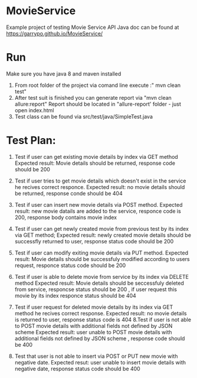 # MovieService
Example project of testing Movie Service API
Java doc can be found at https://garrypo.github.io/MovieService/

# Run
Make sure you have java 8 and maven installed 
1. From root folder of the project via comand line execute :" mvn clean test"
2. After test suit is finished you can generate report via "mvn clean allure:report"
Report should be located in "allure-report' folder - just open index.html
3. Test class can be found via src/test/java/SimpleTest.java


# Test Plan:

1. Test if user can get existing movie details by index via GET method
  Expected result: Movie details should be returned, response code should be 200
  
2. Test if user tries to get movie details which doesn't exist in the service he recives correct responce.
   Expected result: no movie details should be returned, response conde should be 404
   
3. Test if user can insert new movie details via POST method.
    Expected result: new movie datails are added to the service, responce code is 200, response body contains movie index
    
4. Test if user can get newly created movie from previous test by its index via GET method;
    Expected result: newly created movie details should be successfly returned to user, response status code should be 200
5. Test if user can modify exiting movie details via PUT method.
    Expected result: Movie details should be successfuly modified according to users request, responce status code should be 200
6. Test if user is able to delete movie from service by its index via DELETE method
    Expected result: Movie details should be seccessfuly deleted from service, responcse status should be 200 , if user request this movie by its index responce status should be 404

7. Test if user request for deleted movie details by its index via GET method he recives correct response.
    Expected result: no movie details is returned to user, response status code is 404
8.Test if user is not able to POST movie details with additional fields not defined by JSON scheme 
  Expected result: user unable to POST movie details with additional fields not defined by JSON scheme , response code should be 400

9. Test that user is not able to insert via POST or PUT new movie with negative date.
    Expected resut: user unable to insert movie details with negative date, response status code should be 400 

  
    
